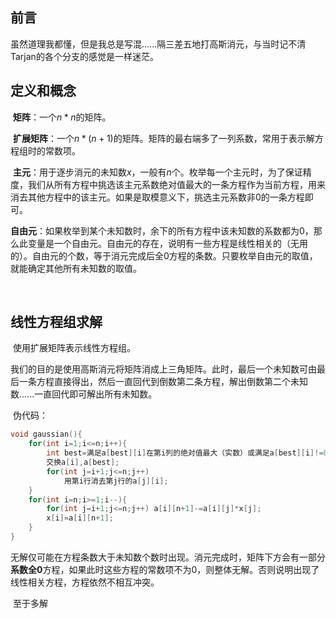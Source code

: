 ## 前言

​	虽然道理我都懂，但是我总是写混......隔三差五地打高斯消元，与当时记不清Tarjan的各个分支的感觉是一样迷茫。



## 定义和概念

​	**矩阵**：一个$n*n$的矩阵。

​	**扩展矩阵**：一个$n*(n+1)$的矩阵。矩阵的最右端多了一列系数，常用于表示解方程组时的常数项。

​	**主元**：用于逐步消元的未知数$x$，一般有$n$个。枚举每一个主元时，为了保证精度，我们从所有方程中挑选该主元系数绝对值最大的一条方程作为当前方程，用来消去其他方程中的该主元。如果是取模意义下，挑选主元系数非0的一条方程即可。

​	**自由元**：如果枚举到某个未知数时，余下的所有方程中该未知数的系数都为0，那么此变量是一个自由元。自由元的存在，说明有一些方程是线性相关的（无用的）。自由元的个数，等于消元完成后全0方程的条数。只要枚举自由元的取值，就能确定其他所有未知数的取值。

​	

## 线性方程组求解

​	使用扩展矩阵表示线性方程组。

​	我们的目的是使用高斯消元将矩阵消成上三角矩阵。此时，最后一个未知数可由最后一条方程直接得出，然后一直回代到倒数第二条方程，解出倒数第二个未知数......一直回代即可解出所有未知数。

​	伪代码：

```c++
void gaussian(){
    for(int i=1;i<=n;i++){
        int best=满足a[best][i]在第i列的绝对值最大（实数）或满足a[best][i]!=0（模意义下）;
        交换a[i],a[best];
        for(int j=i+1;j<=n;j++)
            用第i行消去第j行的a[j][i];
    }
    for(int i=n;i>=1;i--){
        for(int j=i+1;j<=n;j++) a[i][n+1]-=a[i][j]*x[j];
        x[i]=a[i][n+1];
    }
}
```

​	无解仅可能在方程条数大于未知数个数时出现。消元完成时，矩阵下方会有一部分**系数全0**方程，如果此时这些方程的常数项不为0，则整体无解。否则说明出现了线性相关方程，方程依然不相互冲突。

​	至于多解